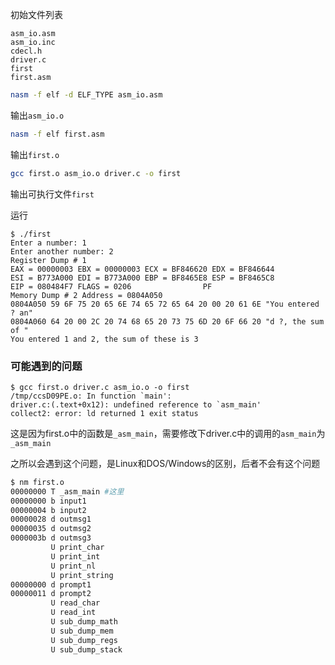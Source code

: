 初始文件列表

```
asm_io.asm
asm_io.inc
cdecl.h
driver.c
first
first.asm
```

```bash
nasm -f elf -d ELF_TYPE asm_io.asm
```

输出`asm_io.o`

```bash
nasm -f elf first.asm
```

输出`first.o`

```bash
gcc first.o asm_io.o driver.c -o first
```

输出可执行文件`first`

运行

```
$ ./first
Enter a number: 1
Enter another number: 2
Register Dump # 1
EAX = 00000003 EBX = 00000003 ECX = BF846620 EDX = BF846644
ESI = B773A000 EDI = B773A000 EBP = BF8465E8 ESP = BF8465C8
EIP = 080484F7 FLAGS = 0206                PF
Memory Dump # 2 Address = 0804A050
0804A050 59 6F 75 20 65 6E 74 65 72 65 64 20 00 20 61 6E "You entered ? an"
0804A060 64 20 00 2C 20 74 68 65 20 73 75 6D 20 6F 66 20 "d ?, the sum of "
You entered 1 and 2, the sum of these is 3
```

### 可能遇到的问题

```
$ gcc first.o driver.c asm_io.o -o first
/tmp/ccsD09PE.o: In function `main':
driver.c:(.text+0x12): undefined reference to `asm_main'
collect2: error: ld returned 1 exit status
```

这是因为first.o中的函数是`_asm_main`，需要修改下driver.c中的调用的`asm_main`为`_asm_main`

之所以会遇到这个问题，是Linux和DOS/Windows的区别，后者不会有这个问题

```bash
$ nm first.o
00000000 T _asm_main #这里
00000000 b input1
00000004 b input2
00000028 d outmsg1
00000035 d outmsg2
0000003b d outmsg3
         U print_char
         U print_int
         U print_nl
         U print_string
00000000 d prompt1
00000011 d prompt2
         U read_char
         U read_int
         U sub_dump_math
         U sub_dump_mem
         U sub_dump_regs
         U sub_dump_stack
```

